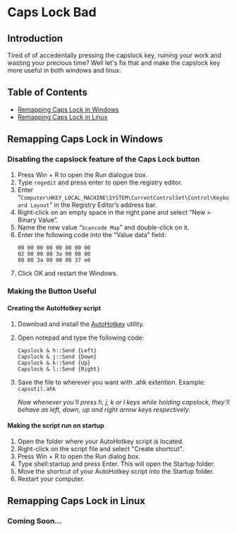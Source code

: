 # Caps Lock Bad

## Introduction

Tired of of accedentally pressing the capslock key, ruining your work and wasting your precious time? Well let's fix that and make the capslock key more useful in both windows and linux.

## Table of Contents

- [Remapping Caps Lock in Windows](#remapping-caps-lock-in-windows)
- [Remapping Caps Lock in Linux](#remapping-caps-lock-in-linux)

## Remapping Caps Lock in Windows

### Disabling the capslock feature of the Caps Lock button

1. Press Win + R to open the Run dialogue box.
2. Type `regedit` and press enter to open the registry editor.
3. Enter “`Computer\HKEY_LOCAL_MACHINE\SYSTEM\CurrentControlSet\Control\Keyboard Layout`” in the Registry Editor’s address bar.
4. Right-click on an empty space in the right pane and select “New > Binary Value”.
5. Name the new value “`Scancode Map`” and double-click on it.
6. Enter the following code into the “Value data” field:
   ```
   00 00 00 00 00 00 00 00
   02 00 00 00 3a 00 00 00
   00 00 3a 00 00 00 37 e0
   ```
7. Click OK and restart the Windows.

### Making the Button Useful

#### Creating the AutoHotkey script

1. Download and install the [AutoHotkey](https://autohotkey.com) utility.
2. Open notepad and type the following code:
   ```
   Capslock & h::Send {Left}
   Capslock & j::Send {Down}
   Capslock & k::Send {Up}
   Capslock & l::Send {Right}
   ```
3. Save the file to wherever you want with .ahk extention. Example: `capsutil.ahk`
  
   *Now whenever you'll press h, j, k or l keys while holding capslock, they'll behave as left, down, up and right arrow keys respectively.*

#### Making the script run on startup

1. Open the folder where your AutoHotkey script is located.
2. Right-click on the script file and select "Create shortcut".
3. Press Win + R to open the Run dialog box.
4. Type shell:startup and press Enter. This will open the Startup folder.
5. Move the shortcut of your AutoHotkey script into the Startup folder.
6. Restart your computer.

## Remapping Caps Lock in Linux

### Coming Soon...

